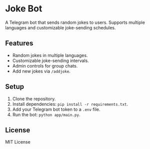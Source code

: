 # Joke Bot

A Telegram bot that sends random jokes to users. Supports multiple languages and customizable joke-sending schedules.

## Features
- Random jokes in multiple languages.
- Customizable joke-sending intervals.
- Admin controls for group chats.
- Add new jokes via `/addjoke`.

## Setup
1. Clone the repository.
2. Install dependencies: `pip install -r requirements.txt`.
3. Add your Telegram bot token to a `.env` file.
4. Run the bot: `python app/main.py`.

## License
MIT License